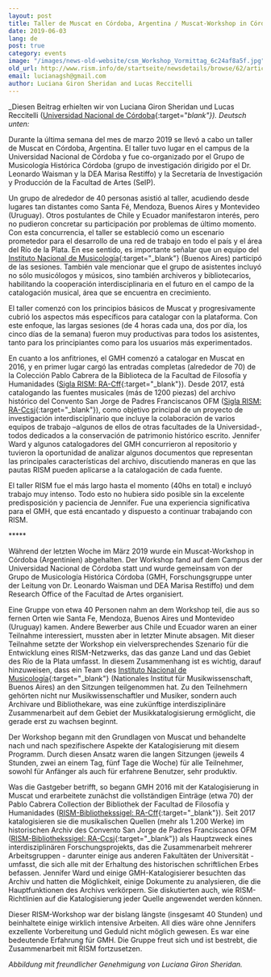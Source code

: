 ```yaml
---
layout: post
title: Taller de Muscat en Córdoba, Argentina / Muscat-Workshop in Córdoba, Argentinien
date: 2019-06-03
lang: de
post: true
category: events
image: "/images/news-old-website/csm_Workshop_Vormittag_6c24af8a5f.jpg"
old_url: http://www.rism.info/de/startseite/newsdetails/browse/62/article/64/taller-de-muscat-en-cordoba-argentina-muscat-workshop-in-cordoba-argentina.html
email: lucianagsh@gmail.com
author: Luciana Giron Sheridan and Lucas Reccitelli
---
```


_Diesen Beitrag erhielten wir von Luciana Giron Sheridan und Lucas Reccitelli ([Universidad Nacional de Córdoba](https://www.unc.edu.ar/){:target="_blank"}). Deutsch unten:_

Durante la última semana del mes de marzo 2019 se llevó a cabo un taller de Muscat en Córdoba, Argentina. El taller tuvo lugar en el campus de la Universidad Nacional de Córdoba y fue co-organizado por el Grupo de Musicología Histórica Córdoba (grupo de investigación dirigido por el Dr. Leonardo Waisman y la DEA Marisa Restiffo) y la Secretaría de Investigación y Producción de la Facultad de Artes (SeIP).

Un grupo de alrededor de 40 personas asistió al taller, acudiendo desde lugares tan distantes como Santa Fé, Mendoza, Buenos Aires y Montevideo (Uruguay). Otros postulantes de Chile y Ecuador manifestaron interés, pero no pudieron concretar su participación por problemas de último momento. Con esta concurrencia, el taller se estableció como un escenario prometedor para el desarrollo de una red de trabajo en todo el país y el área del Río de la Plata. En ese sentido, es importante señalar que un equipo del [Instituto Nacional de Musicología](https://inmcv.cultura.gob.ar/){:target="_blank"} (Buenos Aires) participó de las sesiones. También vale mencionar que el grupo de asistentes incluyó no sólo musicólogos y músicos, sino también archiveros y bibliotecarios, habilitando la cooperación interdisciplinaria en el futuro en el campo de la catalogación musical, área que se encuentra en crecimiento.

El taller comenzó con los principios básicos de Muscat y progresivamente cubrió los aspectos más específicos para catalogar con la plataforma. Con este enfoque, las largas sesiones (de 4 horas cada una, dos por día, los cinco días de la semana) fueron muy productivas para todos los asistentes, tanto para los principiantes como para los usuarios más experimentados.

En cuanto a los anfitriones, el GMH comenzó a catalogar en Muscat en 2016, y en primer lugar cargó las entradas completas (alrededor de 70) de la Colección Pablo Cabrera de la Biblioteca de la Facultad de Filosofía y Humanidades ([Sigla RISM: RA-Cff](https://opac.rism.info/search?View=rism&siglum=RA-Cff&Language=es){:target="_blank"}). Desde 2017, está catalogando las fuentes musicales (más de 1200 piezas) del archivo histórico del Convento San Jorge de Padres Franciscanos OFM ([Sigla RISM: RA-Ccsj](https://opac.rism.info/search?View=rism&siglum=RA-Ccsj&Language=es){:target="_blank"}), como objetivo principal de un proyecto de investigación interdisciplinario que incluye la colaboración de varios equipos de trabajo –algunos de ellos de otras facultades de la Universidad-, todos dedicados a la conservación de patrimonio histórico escrito. Jennifer Ward y algunos catalogadores del GMH concurrieron al repositorio y tuvieron la oportunidad de analizar algunos documentos que representan las principales características del archivo, discutiendo maneras en que las pautas RISM pueden aplicarse a la catalogación de cada fuente.

El taller RISM fue el más largo hasta el momento (40hs en total) e incluyó trabajo muy intenso. Todo esto no hubiera sido posible sin la excelente predisposición y paciencia de Jennifer. Fue una experiencia significativa para el GMH, que está encantado y dispuesto a continuar trabajando con RISM.

\*\*\*\*\*

Während der letzten Woche im März 2019 wurde ein Muscat-Workshop in Córdoba (Argentinien) abgehalten. Der Workshop fand auf dem Campus der Universidad Nacional de Córdoba statt und wurde gemeinsam von der Grupo de Musicología Histórica Córdoba (GMH, Forschungsgruppe unter der Leitung von Dr. Leonardo Waisman und DEA Marisa Restiffo) und dem Research Office of the Facultad de Artes organisiert.

Eine Gruppe von etwa 40 Personen nahm an dem Workshop teil, die aus so fernen Orten wie Santa Fe, Mendoza, Buenos Aires und Montevideo (Uruguay) kamen. Andere Bewerber aus Chile und Ecuador waren an einer Teilnahme interessiert, mussten aber in letzter Minute absagen. Mit dieser Teilnahme setzte der Workshop ein vielversprechendes Szenario für die Entwicklung eines RISM-Netzwerks, das das ganze Land und das Gebiet des Río de la Plata umfasst. In diesem Zusammenhang ist es wichtig, darauf hinzuweisen, dass ein Team des [Instituto Nacional de Musicología](https://inmcv.cultura.gob.ar/){:target="_blank"} (Nationales Institut für Musikwissenschaft, Buenos Aires) an den Sitzungen teilgenommen hat. Zu den Teilnehmern gehörten nicht nur Musikwissenschaftler und Musiker, sondern auch Archivare und Bibliothekare, was eine zukünftige interdisziplinäre Zusammenarbeit auf dem Gebiet der Musikkatalogisierung ermöglicht, die gerade erst zu wachsen beginnt.

Der Workshop begann mit den Grundlagen von Muscat und behandelte nach und nach spezifischere Aspekte der Katalogisierung mit diesem Programm. Durch diesen Ansatz waren die langen Sitzungen (jeweils 4 Stunden, zwei an einem Tag, fünf Tage die Woche) für alle Teilnehmer, sowohl für Anfänger als auch für erfahrene Benutzer, sehr produktiv.

Was die Gastgeber betrifft, so begann GMH 2016 mit der Katalogisierung in Muscat und erarbeitete zunächst die vollständigen Einträge (etwa 70) der Pablo Cabrera Collection der Bibliothek der Facultad de Filosofía y Humanidades ([RISM-Bibliothekssigel: RA-Cff](https://opac.rism.info/search?View=rism&siglum=RA-Cff){:target="_blank"}). Seit 2017 katalogisieren sie die musikalischen Quellen (mehr als 1.200 Werke) im historischen Archiv des Convento San Jorge de Padres Franciscanos OFM ([RISM-Bibliothekssigel: RA-Ccsj](https://opac.rism.info/search?View=rism&siglum=RA-Ccsj&){:target="_blank"}) als Hauptzweck eines interdisziplinären Forschungsprojekts, das die Zusammenarbeit mehrerer Arbeitsgruppen - darunter einige aus anderen Fakultäten der Universität - umfasst, die sich alle mit der Erhaltung des historischen schriftlichen Erbes befassen. Jennifer Ward und einige GMH-Katalogisierer besuchten das Archiv und hatten die Möglichkeit, einige Dokumente zu analysieren, die die Hauptfunktionen des Archivs verkörpern. Sie diskutierten auch, wie RISM-Richtlinien auf die Katalogisierung jeder Quelle angewendet werden können.

Dieser RISM-Workshop war der bislang längste (insgesamt 40 Stunden) und beinhaltete einige wirklich intensive Arbeiten. All dies wäre ohne Jennifers exzellente Vorbereitung und Geduld nicht möglich gewesen. Es war eine bedeutende Erfahrung für GMH. Die Gruppe freut sich und ist bestrebt, die Zusammenarbeit mit RISM fortzusetzen.

_Abbildung mit freundlicher Genehmigung von Luciana Giron Sheridan._


